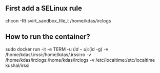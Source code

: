 ## First add a SELinux rule

chcon -Rt svirt_sandbox_file_t /home/kdas/irclogs

## How to run the container?
sudo docker run -it -e TERM -u $(id -u):$(id -g)     -v /home/kdas/.irssi:/home/kdas/.irssi:ro     -v /home/kdas/irclogs:/home/kdas/irclogs     -v /etc/localtime:/etc/localtime     kushal/irssi
